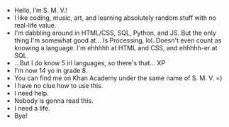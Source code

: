 - Hello, I’m S. M. V.!
- I like coding, music, art, and learning absolutely random stuff with no real-life value.
- I'm dabbling around in HTML/CSS, SQL, Python, and JS. But the only thing I'm somewhat good at... Is Processing, lol. Doesn't even count as knowing a language. I'm ehhhhh at HTML and CSS, and ehhhhh-er at SQL. 
- ...But I do know 5 irl languages, so there's that... XP
- I'm now 14 yo in grade 8.
- You can find me on Khan Academy under the same name of S. M. V. =)
- I have no clue how to use this.
- I need help.
- Nobody is gonna read this.
- I need a life.
- Bye!

<!---
SMVthe1st/SMVthe1st is a special repository because its `README.md` (this file) appears on your GitHub profile.
You can click the Preview link to take a look at your changes.
--->
